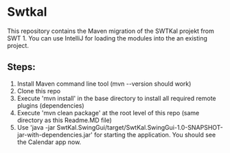 # Swtkal

This repository contains the Maven migration of the SWTKal projekt from SWT 1. You can use IntelliJ for loading the modules into the an existing project.

## Steps:
1. Install Maven command line tool (mvn --version should work)
2. Clone this repo
3. Execute 'mvn install' in the base directory to install all required remote plugins (dependencies)
4. Execute 'mvn clean package' at the root level of this repo (same directory as this Readme.MD file)
5. Use 'java -jar SwtKal.SwingGui/target/SwtKal.SwingGui-1.0-SNAPSHOT-jar-with-dependencies.jar' for starting the application. You should see the Calendar app now.
